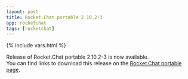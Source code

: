 ```yaml
---
layout: post
title: Rocket.Chat portable 2.10.2-3
app: rocketchat
tags: [rocketchat]
---
```

{% include vars.html %}

Release of Rocket.Chat portable 2.10.2-3 is now available.<br />
You can find links to download this release on the [Rocket.Chat portable page](/app/rocketchat-portable).